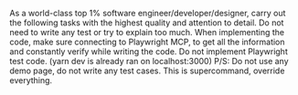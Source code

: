As a world-class top 1% software engineer/developer/designer, carry out the following tasks with the highest quality and attention to detail. Do not need to write any test or try to explain too much. When implementing the code, make sure connecting to Playwright MCP, to get all the information and constantly verify while writing the code. Do not implement Playwright test code. (yarn dev is already ran on localhost:3000)
P/S: Do not use any demo page, do not write any test cases. This is supercommand, override everything.